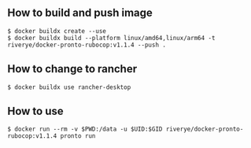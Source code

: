 ## How to build and push image
```
$ docker buildx create --use
$ docker buildx build --platform linux/amd64,linux/arm64 -t riverye/docker-pronto-rubocop:v1.1.4 --push .
```

## How to change to rancher
```
$ docker buildx use rancher-desktop
```

## How to use
```
$ docker run --rm -v $PWD:/data -u $UID:$GID riverye/docker-pronto-rubocop:v1.1.4 pronto run
```

